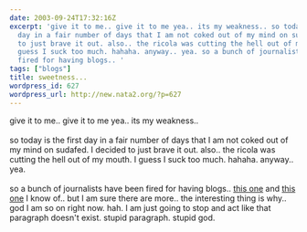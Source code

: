 ```yaml
---
date: 2003-09-24T17:32:16Z
excerpt: 'give it to me.. give it to me yea.. its my weakness.. so today is the first
  day in a fair number of days that I am not coked out of my mind on sudafed. I decided
  to just brave it out. also.. the ricola was cutting the hell out of my mouth. I
  guess I suck too much. hahaha. anyway.. yea. so a bunch of journalists have been
  fired for having blogs.. '
tags: ["blogs"]
title: sweetness...
wordpress_id: 627
wordpress_url: http://new.nata2.org/?p=627
---
```


give it to me.. give it to me yea.. its my weakness.. <br/><br/>so today is the first day in a fair number of days that I am not coked out of my mind on sudafed. I decided to just brave it out. also.. the ricola was cutting the hell out of my mouth. I guess I suck too much. hahaha. anyway.. yea. <br/><br/>so a bunch of journalists have been fired for having blogs.. <a href="http://www.houstonpress.com/issues/2002-08-08/hostage.html/1/index.html">this one</a> and <a href="http://www.tschang.net/index.htm">this one</a> I know of.. but I am sure there are more.. the interesting thing is why.. god I am so on right now. hah. I am just going to stop and act like that paragraph doesn't exist. stupid paragraph. stupid god. 
